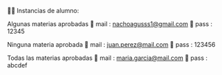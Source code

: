 :student:  Instancias de alumno: 

Algunas materias aprobadas
:e-mail: mail : nachoagusss1@gmail.com 
:key:  pass : 12345 

Ninguna materia aprobada
:e-mail: mail : juan.perez@mail.com
:key: pass : 123456

Todas las materias aprobadas
:e-mail: mail : maria.garcia@mail.com
:key: pass : abcdef


